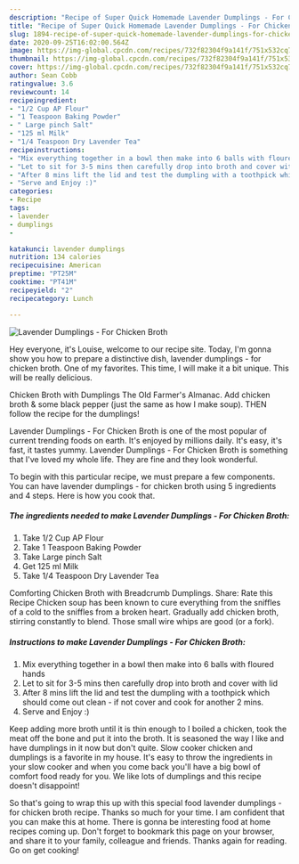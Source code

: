 ```yaml
---
description: "Recipe of Super Quick Homemade Lavender Dumplings - For Chicken Broth"
title: "Recipe of Super Quick Homemade Lavender Dumplings - For Chicken Broth"
slug: 1894-recipe-of-super-quick-homemade-lavender-dumplings-for-chicken-broth
date: 2020-09-25T16:02:00.564Z
image: https://img-global.cpcdn.com/recipes/732f82304f9a141f/751x532cq70/lavender-dumplings-for-chicken-broth-recipe-main-photo.jpg
thumbnail: https://img-global.cpcdn.com/recipes/732f82304f9a141f/751x532cq70/lavender-dumplings-for-chicken-broth-recipe-main-photo.jpg
cover: https://img-global.cpcdn.com/recipes/732f82304f9a141f/751x532cq70/lavender-dumplings-for-chicken-broth-recipe-main-photo.jpg
author: Sean Cobb
ratingvalue: 3.6
reviewcount: 14
recipeingredient:
- "1/2 Cup AP Flour"
- "1 Teaspoon Baking Powder"
- " Large pinch Salt"
- "125 ml Milk"
- "1/4 Teaspoon Dry Lavender Tea"
recipeinstructions:
- "Mix everything together in a bowl then make into 6 balls with floured hands"
- "Let to sit for 3-5 mins then carefully drop into broth and cover with lid"
- "After 8 mins lift the lid and test the dumpling with a toothpick which should come out clean - if not cover and cook for another 2 mins."
- "Serve and Enjoy :)"
categories:
- Recipe
tags:
- lavender
- dumplings
- 

katakunci: lavender dumplings  
nutrition: 134 calories
recipecuisine: American
preptime: "PT25M"
cooktime: "PT41M"
recipeyield: "2"
recipecategory: Lunch

---
```



![Lavender Dumplings - For Chicken Broth](https://img-global.cpcdn.com/recipes/732f82304f9a141f/751x532cq70/lavender-dumplings-for-chicken-broth-recipe-main-photo.jpg)

Hey everyone, it's Louise, welcome to our recipe site. Today, I'm gonna show you how to prepare a distinctive dish, lavender dumplings - for chicken broth. One of my favorites. This time, I will make it a bit unique. This will be really delicious.

Chicken Broth with Dumplings The Old Farmer&#39;s Almanac. Add chicken broth &amp; some black pepper (just the same as how I make soup). THEN follow the recipe for the dumplings!

Lavender Dumplings - For Chicken Broth is one of the most popular of current trending foods on earth. It's enjoyed by millions daily. It's easy, it's fast, it tastes yummy. Lavender Dumplings - For Chicken Broth is something that I've loved my whole life. They are fine and they look wonderful.


To begin with this particular recipe, we must prepare a few components. You can have lavender dumplings - for chicken broth using 5 ingredients and 4 steps. Here is how you cook that.

<!--inarticleads1-->

##### The ingredients needed to make Lavender Dumplings - For Chicken Broth:

1. Take 1/2 Cup AP Flour
1. Take 1 Teaspoon Baking Powder
1. Take  Large pinch Salt
1. Get 125 ml Milk
1. Take 1/4 Teaspoon Dry Lavender Tea


Comforting Chicken Broth with Breadcrumb Dumplings. Share: Rate this Recipe Chicken soup has been known to cure everything from the sniffles of a cold to the sniffles from a broken heart. Gradually add chicken broth, stirring constantly to blend. Those small wire whips are good (or a fork). 

<!--inarticleads2-->

##### Instructions to make Lavender Dumplings - For Chicken Broth:

1. Mix everything together in a bowl then make into 6 balls with floured hands
1. Let to sit for 3-5 mins then carefully drop into broth and cover with lid
1. After 8 mins lift the lid and test the dumpling with a toothpick which should come out clean - if not cover and cook for another 2 mins.
1. Serve and Enjoy :)


Keep adding more broth until it is thin enough to I boiled a chicken, took the meat off the bone and put it into the broth. It is seasoned the way I like and have dumplings in it now but don&#39;t quite. Slow cooker chicken and dumplings is a favorite in my house. It&#39;s easy to throw the ingredients in your slow cooker and when you come back you&#39;ll have a big bowl of comfort food ready for you. We like lots of dumplings and this recipe doesn&#39;t disappoint! 

So that's going to wrap this up with this special food lavender dumplings - for chicken broth recipe. Thanks so much for your time. I am confident that you can make this at home. There is gonna be interesting food at home recipes coming up. Don't forget to bookmark this page on your browser, and share it to your family, colleague and friends. Thanks again for reading. Go on get cooking!
